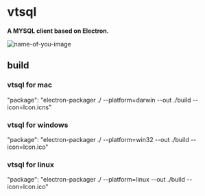 # vtsql

**A MYSQL client based on Electron.**

![name-of-you-image](https://source.violetime.com/images/vssql1.png)
## build
### vtsql for mac
 "package": "electron-packager ./  --platform=darwin --out ./build --icon=Icon.icns"

### vtsql for windows
 "package": "electron-packager ./  --platform=win32 --out ./build --icon=Icon.ico"

### vtsql for linux
 "package": "electron-packager ./  --platform=linux --out ./build --icon=Icon.ico"
